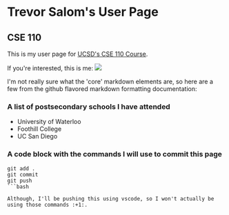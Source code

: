 # Trevor Salom's User Page
## CSE 110

This is my user page for [UCSD's CSE 110 Course](https://www.ucsd.edu/catalog/courses/CSE.html#cse110).

If you're interested, this is me: 
![](https://avatars1.githubusercontent.com/u/5800114?s=460&u=868da050923bf196c03e5914fe411ed8c001e0a8&v=4)

I'm not really sure what the 'core' markdown elements are, so here are a few from the github flavored markdown formatting documentation:

### A list of postsecondary schools I have attended

 - University of Waterloo
 - Foothill College
 - UC San Diego

### A code block with the commands I will use to commit this page

```
git add .
git commit
git push
```bash

Although, I'll be pushing this using vscode, so I won't actually be using those commands :+1:.


